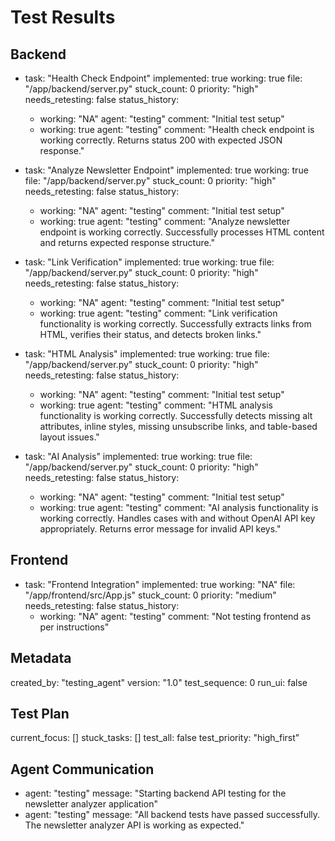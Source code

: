 # Test Results

## Backend

- task: "Health Check Endpoint"
  implemented: true
  working: true
  file: "/app/backend/server.py"
  stuck_count: 0
  priority: "high"
  needs_retesting: false
  status_history:
    - working: "NA"
      agent: "testing"
      comment: "Initial test setup"
    - working: true
      agent: "testing"
      comment: "Health check endpoint is working correctly. Returns status 200 with expected JSON response."

- task: "Analyze Newsletter Endpoint"
  implemented: true
  working: true
  file: "/app/backend/server.py"
  stuck_count: 0
  priority: "high"
  needs_retesting: false
  status_history:
    - working: "NA"
      agent: "testing"
      comment: "Initial test setup"
    - working: true
      agent: "testing"
      comment: "Analyze newsletter endpoint is working correctly. Successfully processes HTML content and returns expected response structure."

- task: "Link Verification"
  implemented: true
  working: true
  file: "/app/backend/server.py"
  stuck_count: 0
  priority: "high"
  needs_retesting: false
  status_history:
    - working: "NA"
      agent: "testing"
      comment: "Initial test setup"
    - working: true
      agent: "testing"
      comment: "Link verification functionality is working correctly. Successfully extracts links from HTML, verifies their status, and detects broken links."

- task: "HTML Analysis"
  implemented: true
  working: true
  file: "/app/backend/server.py"
  stuck_count: 0
  priority: "high"
  needs_retesting: false
  status_history:
    - working: "NA"
      agent: "testing"
      comment: "Initial test setup"
    - working: true
      agent: "testing"
      comment: "HTML analysis functionality is working correctly. Successfully detects missing alt attributes, inline styles, missing unsubscribe links, and table-based layout issues."

- task: "AI Analysis"
  implemented: true
  working: true
  file: "/app/backend/server.py"
  stuck_count: 0
  priority: "high"
  needs_retesting: false
  status_history:
    - working: "NA"
      agent: "testing"
      comment: "Initial test setup"
    - working: true
      agent: "testing"
      comment: "AI analysis functionality is working correctly. Handles cases with and without OpenAI API key appropriately. Returns error message for invalid API keys."

## Frontend

- task: "Frontend Integration"
  implemented: true
  working: "NA"
  file: "/app/frontend/src/App.js"
  stuck_count: 0
  priority: "medium"
  needs_retesting: false
  status_history:
    - working: "NA"
      agent: "testing"
      comment: "Not testing frontend as per instructions"

## Metadata

created_by: "testing_agent"
version: "1.0"
test_sequence: 0
run_ui: false

## Test Plan

current_focus: []
stuck_tasks: []
test_all: false
test_priority: "high_first"

## Agent Communication

- agent: "testing"
  message: "Starting backend API testing for the newsletter analyzer application"
- agent: "testing"
  message: "All backend tests have passed successfully. The newsletter analyzer API is working as expected."